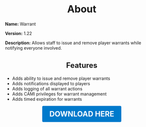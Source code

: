 <h1 style="text-align:center; font-size:2rem; font-weight:bold;">About</h1>

**Name:**
Warrant

**Version:**
1.22

**Description:**
Allows staff to issue and remove player warrants while notifying everyone involved.

<h2 style="text-align:center; font-size:1.5rem; font-weight:bold;">Features</h2>

- Adds ability to issue and remove player warrants
- Adds notifications displayed to players
- Adds logging of all warrant actions
- Adds CAMI privileges for warrant management
- Adds timed expiration for warrants





<p align="center"><a href="https://github.com/LiliaFramework/Modules/raw/refs/heads/gh-pages/warrants.zip" style="display:inline-block;padding:12px 24px;font-size:1.5rem;font-weight:bold;text-decoration:none;color:#fff;background-color:var(--md-primary-fg-color,#007acc);border-radius:4px;">DOWNLOAD HERE</a></p>